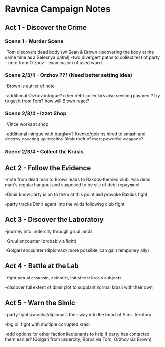 # Ravnica Campaign Notes
## Act 1 - Discover the Crime
### Scene 1 - Murder Scene
-Tom discovers dead body (w/ Sean & Brown discovering the body at the same time as a Selesnya patrol)
-two divergent paths to collect rest of party
	- note from Orzhov
	- examination of used wand

### Scene 2/3/4 - Orzhov ??? (Need better setting idea)
-Brown is auther of note

-additional Orzhov intrigue? other debt collectors also seeking payment? try to get it from Tom? how will Brown react?

### Scene 2/3/4 - Izzet Shop
-Vince works at shop

-additional intrigue with burglary? Krenko/goblins hired to smash and destroy covering up stealthy Dimir theft of most powerful weapons?

### Scene 2/3/4 - Collect the Krasis

## Act 2 - Follow the Evidence
-note from dead man to Brown leads to Rakdos-themed club, was dead man's regular hangout and supposed to be site of debt repayment

-Dimir know party is on to them at this point and provoke Rakdos fight

-party tracks Dimir agent into the wilds following club fight

## Act 3 - Discover the Laboratory
-journey into undercity through gruul lands

-Gruul encounter (probably a fight)

-Golgari encounter (diplomacy more possible, can gain temporary ally)

## Act 4 - Battle at the Lab
-fight actual assassin, scientist, initial test krasis subjects

-discover full extent of dimir plot to supplant normal krasii with their own

## Act 5 - Warn the Simic
-party fights/sneaks/diplomats their way into the heart of Simic territory

-big ol' fight with multiple corrupted krasii

-add options for other faction lieutenants to help if party has contacted them earlier? (Golgari from undercity, Boros via Tom, Orzhov via Brown)